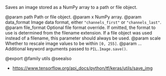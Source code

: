 Saves an image stored as a NumPy array to a path or file object.

@param path Path or file object.
@param x NumPy array.
@param data_format Image data format, either `"channels_first"` or
    `"channels_last"`.
@param file_format Optional file format override. If omitted, the format to
    use is determined from the filename extension. If a file object was
    used instead of a filename, this parameter should always be used.
@param scale Whether to rescale image values to be within `[0, 255]`.
@param ... Additional keyword arguments passed to `PIL.Image.save()`.

@export
@family utils
@seealso
+ <https://www.tensorflow.org/api_docs/python/tf/keras/utils/save_img>
